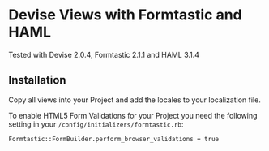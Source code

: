 Devise Views with Formtastic and HAML
=====================================

Tested with Devise 2.0.4, Formtastic 2.1.1 and HAML 3.1.4

Installation
------------

Copy all views into your Project and add the locales to your localization file.

To enable HTML5 Form Validations for your Project you need the following setting in your `/config/initializers/formtastic.rb`:

    Formtastic::FormBuilder.perform_browser_validations = true


